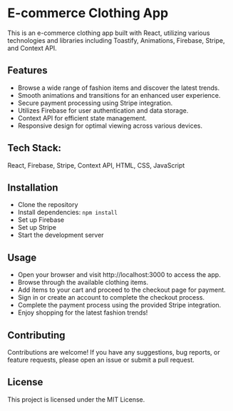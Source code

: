 # E-commerce Clothing App

This is an e-commerce clothing app built with React, utilizing various technologies and libraries including Toastify, Animations, Firebase, Stripe, and Context API.

## Features

- Browse a wide range of fashion items and discover the latest trends.
- Smooth animations and transitions for an enhanced user experience.
- Secure payment processing using Stripe integration.
- Utilizes Firebase for user authentication and data storage.
- Context API for efficient state management.
- Responsive design for optimal viewing across various devices.

## Tech Stack:

React, Firebase, Stripe, Context API, HTML, CSS, JavaScript

## Installation

- Clone the repository
- Install dependencies: `npm install`
- Set up Firebase
- Set up Stripe
- Start the development server

## Usage

- Open your browser and visit http://localhost:3000 to access the app.
- Browse through the available clothing items.
- Add items to your cart and proceed to the checkout page for payment.
- Sign in or create an account to complete the checkout process.
- Complete the payment process using the provided Stripe integration.
- Enjoy shopping for the latest fashion trends!

## Contributing

Contributions are welcome! If you have any suggestions, bug reports, or feature requests, please open an issue or submit a pull request.

## License

This project is licensed under the MIT License.
